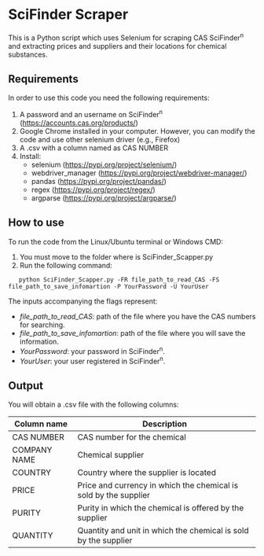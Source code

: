 # SciFinder Scraper

This is a Python script which uses Selenium for scraping CAS SciFinder<sup>n</sup> and extracting prices and suppliers and their locations for chemical substances.

## Requirements

In order to use this code you need the following requirements:

1. A password and an username on SciFinder<sup>n</sup> (https://accounts.cas.org/products/)
2. Google Chrome installed in your computer. However, you can modify the code and use other selenium driver (e.g., Firefox)
3. A .csv with a column named as CAS NUMBER
4. Install:
   - selenium (https://pypi.org/project/selenium/)
   - webdriver_manager (https://pypi.org/project/webdriver-manager/)
   - pandas (https://pypi.org/project/pandas/)
   - regex (https://pypi.org/project/regex/)
   - argparse (https://pypi.org/project/argparse/)

## How to use

To run the code from the Linux/Ubuntu terminal or Windows CMD:

1. You must move to the folder where is SciFinder_Scapper.py
2. Run the following command: 

```
   python SciFinder_Scapper.py -FR file_path_to_read_CAS -FS file_path_to_save_infomartion -P YourPassword -U YourUser
```
The inputs accompanying the flags represent:

   - *file_path_to_read_CAS*: path of the file where you have the CAS numbers for searching.
   - *file_path_to_save_infomartion*: path of the file where you will save the information.
   - *YourPassword*: your password in SciFinder<sup>n</sup>.
   - *YourUser*: your user registered in SciFinder<sup>n</sup>.

## Output

You will obtain a .csv file with the following columns:

| Column name | Description |
| ------------- | ------------- |
| CAS NUMBER | CAS number for the chemical |
| COMPANY NAME | Chemical supplier |
| COUNTRY | Country where the supplier is located |
| PRICE | Price and currency in which the chemical is sold by the supplier |
| PURITY | Purity in which the chemical is offered by the supplier |
| QUANTITY | Quantity and unit in which the chemical is sold by the supplier |

